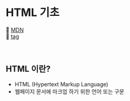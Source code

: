 # HTML 기초

📌 [MDN](https://developer.mozilla.org/en-US/)
<br>
📌 [tag](http://www.tcpschool.com/html-tags/intro)

<br>

## HTML 이란?
* HTML (Hypertext Markup Language) 
* 웹페이지 문서에 마크업 하기 위한 언어 또는 구문

